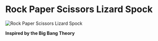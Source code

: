 # Rock Paper Scissors Lizard Spock
![Rock Paper Scissors Lizard Spock](https://static.wikia.nocookie.net/bigbangtheory/images/7/7d/RPSLS.png/revision/latest?cb=20120822205915)

**Inspired by the Big Bang Theory**

